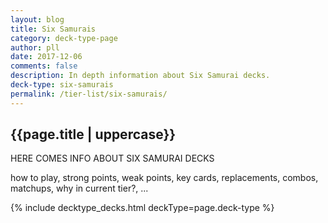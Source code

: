 ```yaml
---
layout: blog
title: Six Samurais
category: deck-type-page
author: pll
date: 2017-12-06
comments: false
description: In depth information about Six Samurai decks.
deck-type: six-samurais
permalink: /tier-list/six-samurais/ 
---
```


<div class="section">
    <h2>{{page.title | uppercase}}</h2>
    <p>HERE COMES INFO ABOUT SIX SAMURAI DECKS</p>
    <p>how to play, strong points, weak points, key cards, replacements, combos, matchups, why in current tier?, ...</p>
</div>

{% include decktype_decks.html deckType=page.deck-type %}